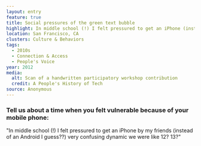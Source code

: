 ```yaml
---
layout: entry
feature: true
title: Social pressures of the green text bubble
highlight: In middle school (!) I felt pressured to get an iPhone (instead of an Android).
location: San Francisco, CA
clusters: Culture & Behaviors
tags:
  - 2010s
  - Connection & Access
  - People's Voice
year: 2012
media:
  alt: Scan of a handwritten participatory workshop contribution
  credit: A People's History of Tech
source: Anonymous
---
```

### Tell us about a time when you felt vulnerable because of your mobile phone:

"In middle school (!) I felt pressured to get an iPhone by my friends (instead of an Android I guess??) very confusing dynamic we were like 12? 13?"
